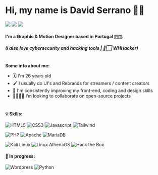 # Hi, my name is David Serrano 👋🏽
[![](https://img.shields.io/badge/-n0ia96-E4405F?style=flat&logo=instagram&logoColor=white)](https://instagram.com/n0ia96)
[![](https://img.shields.io/badge/-n0ia96-1769FF?style=flat&logo=behance&logoColor=white)](https://behance.net/n0ia96)
[![](https://img.shields.io/badge/-n0ia96-0A66C2?style=flat&logo=linkedin&logoColor=white)](https://linkedin.com/in/n0ia96/)

#### I'm a Graphic & Motion Designer based in Portugal 🇵🇹.
##### (I also love cybersecurity and hacking tools | 🎩⬜ WHHacker)
#
**Some info about me:**
- 🗓️ I'm 26 years old
- 🖌️ I usually do UI's and Rebrands for streamers / content creators
- 📀 I'm consistently improving my front-end, coding and design skills
- 🫱🏽‍🫲🏽 I’m looking to collaborate on open-source projects

#

#### 💡 Skills:
![HTML5](https://img.shields.io/badge/-HTML5-2d2d2d?style=for-the-badge&logo=html5&logoColor=white&labelColor=E34F26)
![CSS3](https://img.shields.io/badge/-CSS3-2d2d2d?style=for-the-badge&logo=css3&logoColor=white&labelColor=1572B6)
![Javascript](https://img.shields.io/badge/-JavaScript-2d2d2d?style=for-the-badge&logo=javascript&logoColor=white&labelColor=F7DF1E)
![Tailwind](https://img.shields.io/badge/-Tailwind_CSS-2d2d2d?style=for-the-badge&logo=tailwindcss&logoColor=white&labelColor=06B6D4) 

![PHP](https://img.shields.io/badge/-PHP-2d2d2d?style=for-the-badge&logo=php&logoColor=white&labelColor=777BB4)
![Apache](https://img.shields.io/badge/-Apache-2d2d2d?style=for-the-badge&logo=apache&logoColor=white&labelColor=D22128)
![MariaDB](https://img.shields.io/badge/-MariaDB-2d2d2d?style=for-the-badge&logo=mariadb&logoColor=white&labelColor=003545)

![Kali Linux](https://img.shields.io/badge/-Kali_Linux-2d2d2d?style=for-the-badge&logo=kalilinux&logoColor=white&labelColor=557C94)
![Linux AthenaOS](https://img.shields.io/badge/-Athena_OS-2d2d2d?style=for-the-badge&logo=linux&logoColor=white&labelColor=EF2D5E)
![Hack the Box](https://img.shields.io/badge/-Hack_The_Box-2d2d2d?style=for-the-badge&logo=hackthebox&logoColor=white&labelColor=9FEF00)


#### 🌱 In progress:
![Wordpress](https://img.shields.io/badge/-WordPress-2d2d2d?style=flat-square&logo=wordpress&logoColor=white&labelColor=21759B)
![Python](https://img.shields.io/badge/-Python-2d2d2d?style=flat-square&logo=python&logoColor=white&labelColor=3776AB)


<!--
**n0ia96/n0ia96** is a ✨ _special_ ✨ repository because its `README.md` (this file) appears on your GitHub profile.

Here are some ideas to get you started:

- 🔭 I’m currently working on ...
- 🌱 I’m currently learning ...
- 👯 I’m looking to collaborate on ...
- 🤔 I’m looking for help with ...
- 💬 Ask me about ...
- 📫 How to reach me: ...
- 😄 Pronouns: ...
- ⚡ Fun fact: ...
-->
